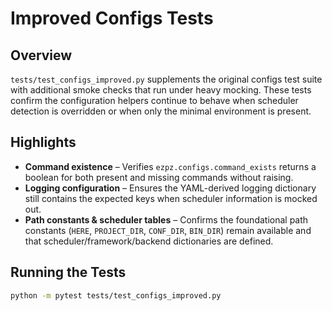 # Improved Configs Tests

## Overview

`tests/test_configs_improved.py` supplements the original configs test suite with
additional smoke checks that run under heavy mocking. These tests confirm the
configuration helpers continue to behave when scheduler detection is overridden
or when only the minimal environment is present.

## Highlights

- **Command existence** – Verifies `ezpz.configs.command_exists` returns a
  boolean for both present and missing commands without raising.
- **Logging configuration** – Ensures the YAML-derived logging dictionary still
  contains the expected keys when scheduler information is mocked out.
- **Path constants & scheduler tables** – Confirms the foundational path
  constants (`HERE`, `PROJECT_DIR`, `CONF_DIR`, `BIN_DIR`) remain available and
  that scheduler/framework/backend dictionaries are defined.

## Running the Tests

```bash
python -m pytest tests/test_configs_improved.py
```
